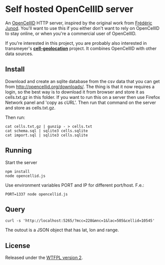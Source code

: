 # Self hosted OpenCellID server

An [OpenCellID](http://www.opencellid.org/) HTTP server, inspired by the original work
from [Frédéric Junod](https://github.com/fredj/opencellid).
You'll want to use this if you either don't want to rely on OpenCellID to stay
online, or when you're a commercial user of OpenCellID.

If you're interested in this project, you are probably also interested in
transmeyer's **[cell-geolocation](https://github.com/tramseyer/cell-geolocation)**
project. It combines OpenCellID with other data sources.

## Install

Download and create an sqlite database from the csv data that you can get from
http://opencellid.org/downloads/. The thing is that it now requires a login, so
the best way is to download it from browser and store it as cells.txt.gz in this folder.
If you want to run this on a server then use Firefox Network panel and 'copy as cURL'.
Then run that command on the server and store as cells.txt.gz.

Then run:

    cat cells.txt.gz | gunzip - > cells.txt
    cat schema.sql | sqlite3 cells.sqlite
    cat import.sql | sqlite3 cells.sqlite

## Running

Start the server

    npm install
    node opencellid.js

Use environment variables PORT and IP for different port/host. F.e.:

    PORT=1337 node opencellid.js

## Query

    curl -s 'http://localhost:5265/?mcc=228&mnc=1&lac=505&cellid=10545'

The outout is a JSON object that has lat, lon and range.

## License

Released under the [WTFPL version 2](http://sam.zoy.org/wtfpl/).
